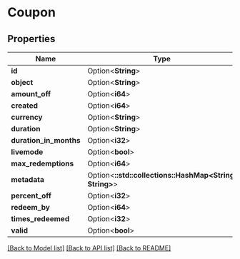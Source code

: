 # Coupon

## Properties

Name | Type | Description | Notes
------------ | ------------- | ------------- | -------------
**id** | Option<**String**> |  | [optional]
**object** | Option<**String**> |  | [optional]
**amount_off** | Option<**i64**> |  | [optional]
**created** | Option<**i64**> |  | [optional]
**currency** | Option<**String**> |  | [optional]
**duration** | Option<**String**> |  | [optional]
**duration_in_months** | Option<**i32**> |  | [optional]
**livemode** | Option<**bool**> |  | [optional]
**max_redemptions** | Option<**i64**> |  | [optional]
**metadata** | Option<**::std::collections::HashMap<String, String>**> |  | [optional]
**percent_off** | Option<**i32**> |  | [optional]
**redeem_by** | Option<**i64**> |  | [optional]
**times_redeemed** | Option<**i32**> |  | [optional]
**valid** | Option<**bool**> |  | [optional]

[[Back to Model list]](../README.md#documentation-for-models) [[Back to API list]](../README.md#documentation-for-api-endpoints) [[Back to README]](../README.md)


